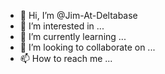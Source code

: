 - 👋 Hi, I’m @Jim-At-Deltabase
- 👀 I’m interested in ...
- 🌱 I’m currently learning ...
- 💞️ I’m looking to collaborate on ...
- 📫 How to reach me ...

<!---
Jim-At-Deltabase/Jim-At-Deltabase is a ✨ special ✨ repository because its `README.md` (this file) appears on your GitHub profile.
You can click the Preview link to take a look at your changes.
--->
